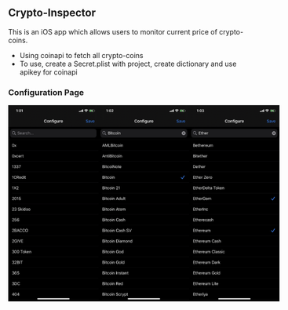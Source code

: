 ## Crypto-Inspector
This is an iOS app which allows users to monitor current price of crypto-coins.
  - Using coinapi to fetch all crypto-coins
  - To use, create a Secret.plist with project, create dictionary and use apikey for coinapi

### Configuration Page
<div style="display: flex; justify-content: 'center'; align-items: 'center'">
  <img src="https://github.com/vishnudivakar31/Crypto-Inspector/blob/master/Crypto%20Inspector/Screenshots/Configuration.jpeg" width="200" height="400" />
  <img src="https://github.com/vishnudivakar31/Crypto-Inspector/blob/master/Crypto%20Inspector/Screenshots/Configuration-Search.jpeg" width="200" height="400" />
  <img src="https://github.com/vishnudivakar31/Crypto-Inspector/blob/master/Crypto%20Inspector/Screenshots/Configuration-MultiSelect.jpeg" width="200" height="400" />
</div>
